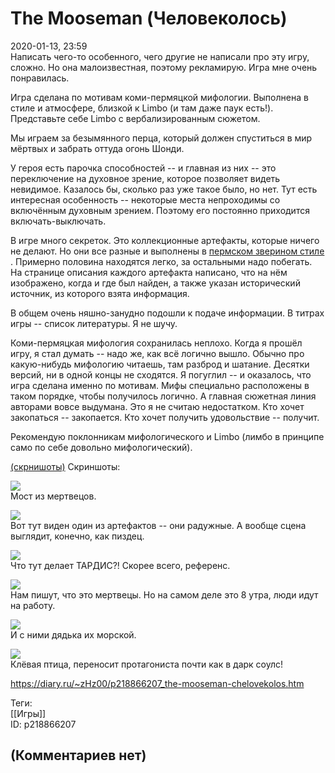 The Mooseman (Человеколось)
===========================

  
2020-01-13, 23:59  
 Написать чего-то особенного, чего другие не написали про эту игру, сложно. Но она малоизвестная, поэтому рекламирую. Игра мне очень понравилась.   
   
 Игра сделана по мотивам коми-пермяцкой мифологии. Выполнена в стиле и атмосфере, близкой к Limbo (и там даже паук есть!). Представьте себе Limbo с вербализированным сюжетом.   
   
 Мы играем за безымянного перца, который должен спуститься в мир мёртвых и забрать оттуда огонь Шонди.   
   
 У героя есть парочка способностей -- и главная из них -- это переключение на духовное зрение, которое позволяет видеть невидимое. Казалось бы, сколько раз уже такое было, но нет. Тут есть интересная особенность -- некоторые места непроходимы со включённым духовным зрением. Поэтому его постоянно приходится включать-выключать.   
   
 В игре много секреток. Это коллекционные артефакты, которые ничего не делают. Но они все разные и выполнены в  [пермском зверином стиле](https://kulturologia.ru/blogs/110712/16807/)  . Примерно половина находятся легко, за остальными надо побегать. На странице описания каждого артефакта написано, что на нём изображено, когда и где был найден, а также указан исторический источник, из которого взята информация.   
   
 В общем очень няшно-занудно подошли к подаче информации. В титрах игры -- список литературы. Я не шучу.   
   
 Коми-пермяцкая мифология сохранилась неплохо. Когда я прошёл игру, я стал думать -- надо же, как всё логично вышло. Обычно про какую-нибудь мифологию читаешь, там разброд и шатание. Десятки версий, ни в одной концы не сходятся. Я погуглил -- и оказалось, что игра сделана именно по мотивам. Мифы специально расположены в таком порядке, чтобы получилось логично. А главная сюжетная линия авторами вовсе выдумана. Это я не считаю недостатком. Кто хочет закопаться -- закопается. Кто хочет получить удовольствие -- получит.   
   
 Рекомендую поклонникам мифологического и Limbo (лимбо в принципе само по себе довольно мифологический).   
   
  [(скрнишоты)](https://zHz00.diary.ru/p218866207.htm?index=1#linkmore218866207m1)    Скриншоты:   
    
  [![](https://i.imgur.com/zvpfC9tl.jpg)](https://i.imgur.com/zvpfC9t.jpg)    
 Мост из мертвецов.   
   
  [![](https://i.imgur.com/AKX1wT6l.jpg)](https://i.imgur.com/AKX1wT6.jpg)    
 Вот тут виден один из артефактов -- они радужные. А вообще сцена выглядит, конечно, как пиздец.   
   
  [![](https://i.imgur.com/ch3ukxKl.jpg)](https://i.imgur.com/ch3ukxK.jpg)    
 Что тут делает ТАРДИС?! Скорее всего, референс.   
   
  [![](https://i.imgur.com/mY4GsMBl.jpg)](https://i.imgur.com/mY4GsMB.jpg)    
 Нам пишут, что это мертвецы. Но на самом деле это 8 утра, люди идут на работу.   
   
  [![](https://i.imgur.com/uNX3EVvl.jpg)](https://i.imgur.com/uNX3EVv.jpg)    
 И с ними дядька их морской.   
   
  [![](https://i.imgur.com/zwAUQDfl.jpg)](https://i.imgur.com/zwAUQDf.jpg)    
 Клёвая птица, переносит протагониста почти как в дарк соулс!   
   
      
  
<https://diary.ru/~zHz00/p218866207_the-mooseman-chelovekolos.htm>  
  
Теги:  
[[Игры]]  
ID: p218866207  


(Комментариев нет)
------------------